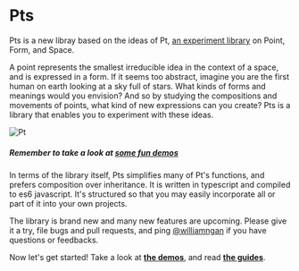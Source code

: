 # Pts

Pts is a new libray based on the ideas of Pt, [an experiment library](https://williamngan.github.io/pt/) on Point, Form, and Space. 

A point represents the smallest irreducible idea in the context of a space, and is expressed in a form. If it seems too abstract, imagine you are the first human on earth looking at a sky full of stars. What kinds of forms and meanings would you envision? And so by studying the compositions and movements of points, what kind of new expressions can you create? Pts is a library that enables you to experiment with these ideas.

![Pt](./assets/pt.jpg)   
##### Remember to take a look at [some fun demos](../demo/index.html)

In terms of the library itself, Pts simplifies many of Pt's functions, and prefers composition over inheritance. It is written in typescript and compiled to es6 javascript. It's structured so that you may easily incorporate all or part of it into your own projects.

The library is brand new and many new features are upcoming. Please give it a try, file bugs and pull requests, and ping [@williamngan](https://twitter.com/williamngan) if you have questions or feedbacks.

Now let's get started! Take a look at [**the demos**](../demo/index.html), and read [**the guides**](./Get-started-0100.html).